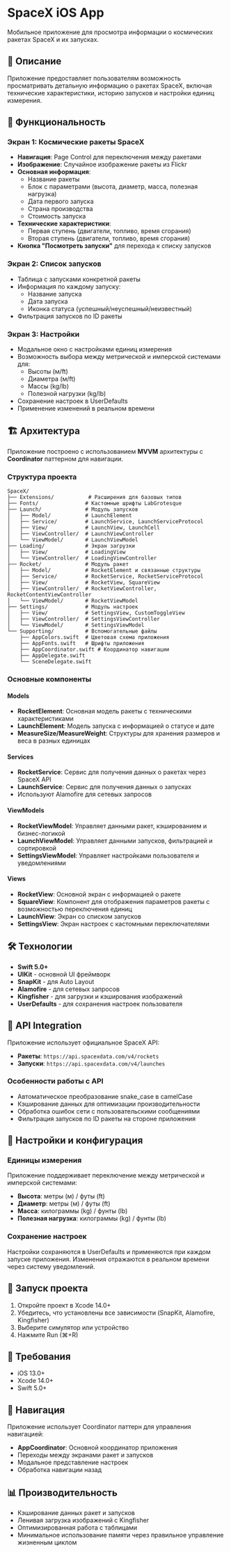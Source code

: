 # SpaceX iOS App

Мобильное приложение для просмотра информации о космических ракетах SpaceX и их запусках.

## 📱 Описание

Приложение предоставляет пользователям возможность просматривать детальную информацию о ракетах SpaceX, включая технические характеристики, историю запусков и настройки единиц измерения.

## 🎯 Функциональность

### Экран 1: Космические ракеты SpaceX
- **Навигация**: Page Control для переключения между ракетами
- **Изображение**: Случайное изображение ракеты из Flickr
- **Основная информация**:
  - Название ракеты
  - Блок с параметрами (высота, диаметр, масса, полезная нагрузка)
  - Дата первого запуска
  - Страна производства
  - Стоимость запуска
- **Технические характеристики**:
  - Первая ступень (двигатели, топливо, время сгорания)
  - Вторая ступень (двигатели, топливо, время сгорания)
- **Кнопка "Посмотреть запуски"** для перехода к списку запусков

### Экран 2: Список запусков
- Таблица с запусками конкретной ракеты
- Информация по каждому запуску:
  - Название запуска
  - Дата запуска
  - Иконка статуса (успешный/неуспешный/неизвестный)
- Фильтрация запусков по ID ракеты

### Экран 3: Настройки
- Модальное окно с настройками единиц измерения
- Возможность выбора между метрической и имперской системами для:
  - Высоты (м/ft)
  - Диаметра (м/ft)
  - Массы (kg/lb)
  - Полезной нагрузки (kg/lb)
- Сохранение настроек в UserDefaults
- Применение изменений в реальном времени

## 🏗️ Архитектура

Приложение построено с использованием **MVVM** архитектуры с **Coordinator** паттерном для навигации.

### Структура проекта

```
SpaceX/
├── Extensions/           # Расширения для базовых типов
├── Fonts/               # Кастомные шрифты LabGrotesque
├── Launch/              # Модуль запусков
│   ├── Model/           # LaunchElement
│   ├── Service/         # LaunchService, LaunchServiceProtocol
│   ├── View/            # LaunchView, LaunchCell
│   ├── ViewController/  # LaunchViewController
│   └── ViewModel/       # LaunchViewModel
├── Loading/             # Экран загрузки
│   ├── View/            # LoadingView
│   └── ViewController/  # LoadingViewController
├── Rocket/              # Модуль ракет
│   ├── Model/           # RocketElement и связанные структуры
│   ├── Service/         # RocketService, RocketServiceProtocol
│   ├── View/            # RocketView, SquareView
│   ├── ViewController/  # RocketViewController, RocketContentViewController
│   └── ViewModel/       # RocketViewModel
├── Settings/            # Модуль настроек
│   ├── View/            # SettingsView, CustomToggleView
│   ├── ViewController/  # SettingsViewController
│   └── ViewModel/       # SettingsViewModel
└── Supporting/          # Вспомогательные файлы
    ├── AppColors.swift  # Цветовая схема приложения
    ├── AppFonts.swift   # Шрифты приложения
    ├── AppCoordinator.swift # Координатор навигации
    ├── AppDelegate.swift
    └── SceneDelegate.swift
```

### Основные компоненты

#### Models
- **RocketElement**: Основная модель ракеты с техническими характеристиками
- **LaunchElement**: Модель запуска с информацией о статусе и дате
- **MeasureSize/MeasureWeight**: Структуры для хранения размеров и веса в разных единицах

#### Services
- **RocketService**: Сервис для получения данных о ракетах через SpaceX API
- **LaunchService**: Сервис для получения данных о запусках
- Используют Alamofire для сетевых запросов

#### ViewModels
- **RocketViewModel**: Управляет данными ракет, кэшированием и бизнес-логикой
- **LaunchViewModel**: Управляет данными запусков, фильтрацией и сортировкой
- **SettingsViewModel**: Управляет настройками пользователя и уведомлениями

#### Views
- **RocketView**: Основной экран с информацией о ракете
- **SquareView**: Компонент для отображения параметров ракеты с возможностью переключения единиц
- **LaunchView**: Экран со списком запусков
- **SettingsView**: Экран настроек с кастомными переключателями

## 🛠️ Технологии

- **Swift 5.0+**
- **UIKit** - основной UI фреймворк
- **SnapKit** - для Auto Layout
- **Alamofire** - для сетевых запросов
- **Kingfisher** - для загрузки и кэширования изображений
- **UserDefaults** - для сохранения настроек пользователя

## 📡 API Integration

Приложение использует официальное SpaceX API:
- **Ракеты**: `https://api.spacexdata.com/v4/rockets`
- **Запуски**: `https://api.spacexdata.com/v4/launches`

### Особенности работы с API
- Автоматическое преобразование snake_case в camelCase
- Кэширование данных для оптимизации производительности
- Обработка ошибок сети с пользовательскими сообщениями
- Фильтрация запусков по ID ракеты на стороне приложения

## 🔧 Настройки и конфигурация

### Единицы измерения
Приложение поддерживает переключение между метрической и имперской системами:
- **Высота**: метры (м) / футы (ft)
- **Диаметр**: метры (м) / футы (ft)  
- **Масса**: килограммы (kg) / фунты (lb)
- **Полезная нагрузка**: килограммы (kg) / фунты (lb)

### Сохранение настроек
Настройки сохраняются в UserDefaults и применяются при каждом запуске приложения. Изменения отражаются в реальном времени через систему уведомлений.

## 🚀 Запуск проекта

1. Откройте проект в Xcode 14.0+
2. Убедитесь, что установлены все зависимости (SnapKit, Alamofire, Kingfisher)
3. Выберите симулятор или устройство
4. Нажмите Run (⌘+R)

## 📱 Требования

- iOS 13.0+
- Xcode 14.0+
- Swift 5.0+

## 🔄 Навигация

Приложение использует Coordinator паттерн для управления навигацией:
- **AppCoordinator**: Основной координатор приложения
- Переходы между экранами ракет и запусков
- Модальное представление настроек
- Обработка навигации назад

## 📊 Производительность

- Кэширование данных ракет и запусков
- Ленивая загрузка изображений с Kingfisher
- Оптимизированная работа с таблицами
- Минимальное использование памяти через правильное управление жизненным циклом

